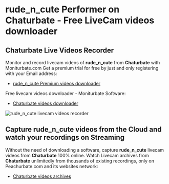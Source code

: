 # rude_n_cute Performer on Chaturbate - Free LiveCam videos downloader

## Chaturbate Live Videos Recorder

Monitor and record livecam videos of **rude_n_cute** from **Chaturbate** with Moniturbate.com
Get a premium trial for free by just and only registering with your Email address:
* [rude_n_cute Premium videos downloader](https://moniturbate.com/request-demo-licence-key.html)

Free livecam videos downloader - Moniturbate Software:
* [Chaturbate videos downloader](https://moniturbate.com/moniturbate-download-software.html)

![rude_n_cute livecam videos recorder](https://peachurnet.com/templates/moniturbate-software.png)


## Capture rude_n_cute videos from the Cloud and watch your recordings on Streaming

Without the need of downloading a software, capture **rude_n_cute** livecam videos from **Chaturbate** 100% online.
Watch Livecam archives from **Chaturbate** unlimitedly from thousands of existing recordings, only on Peachurbate.com and its websites network:
* [Chaturbate videos archives](https://peachurnet.com/)